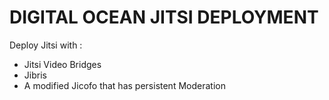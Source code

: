 # DIGITAL OCEAN JITSI DEPLOYMENT

Deploy Jitsi with :

- Jitsi Video Bridges
- Jibris
- A modified Jicofo that has persistent Moderation

